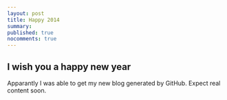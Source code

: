 ```yaml
---
layout: post
title: Happy 2014
summary: 
published: true
nocomments: true
---
```


## I wish you a happy new year

Apparantly I was able to get my new blog generated by GitHub.
Expect real content soon.
